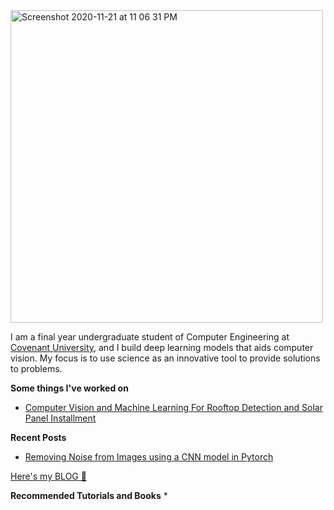 <img width="500" alt="Screenshot 2020-11-21 at 11 06 31 PM" class="center" src="https://user-images.githubusercontent.com/52134849/99889019-b07eb880-2c51-11eb-88ef-18d1f4c76e65.png">


I am a final year undergraduate student of Computer Engineering at [Covenant University](https://www.covenantuniversity.edu.ng/), and I build deep learning models that aids computer vision. My focus is to use science as an innovative tool to provide solutions to problems.

**Some things I've worked on**
* [Computer Vision and Machine Learning For Rooftop Detection and Solar Panel Installment](http://www.omdena.com/projects/ai-solar)


**Recent Posts**
* [Removing Noise from Images using a CNN model in Pytorch](https://olaleyeayoola.medium.com/removing-noise-from-images-using-a-cnn-model-in-pytorch-part-1-45e119c03f52)

[Here's my BLOG 🚀](http://ai.techdev.fun/)

**Recommended Tutorials and Books**
* 
